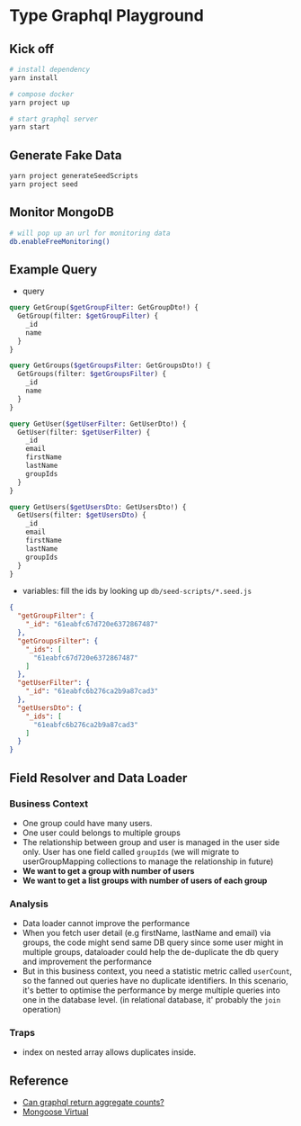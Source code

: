 

# Type Graphql Playground

## Kick off
```sh
# install dependency
yarn install

# compose docker
yarn project up

# start graphql server
yarn start
```

## Generate Fake Data
```sh
yarn project generateSeedScripts
yarn project seed
```

## Monitor MongoDB
```sh
# will pop up an url for monitoring data
db.enableFreeMonitoring() 
```
## Example Query

- query
```graphql
query GetGroup($getGroupFilter: GetGroupDto!) {
  GetGroup(filter: $getGroupFilter) {
    _id
    name
  }
}

query GetGroups($getGroupsFilter: GetGroupsDto!) {
  GetGroups(filter: $getGroupsFilter) {
    _id
    name
  }
}

query GetUser($getUserFilter: GetUserDto!) {
  GetUser(filter: $getUserFilter) {
    _id
    email
    firstName
    lastName
    groupIds
  }
}

query GetUsers($getUsersDto: GetUsersDto!) {
  GetUsers(filter: $getUsersDto) {
    _id
    email
    firstName
    lastName
    groupIds
  }
}
```
- variables: fill the ids by looking up `db/seed-scripts/*.seed.js`
```json
{
  "getGroupFilter": {
    "_id": "61eabfc67d720e6372867487"
  },
  "getGroupsFilter": {
    "_ids": [
      "61eabfc67d720e6372867487"
    ]
  },
  "getUserFilter": {
    "_id": "61eabfc6b276ca2b9a87cad3"
  },
  "getUsersDto": {
    "_ids": [
      "61eabfc6b276ca2b9a87cad3"
    ]
  }
}
```

## Field Resolver and Data Loader

### Business Context
- One group could have many users.
- One user could belongs to multiple groups
- The relationship between group and user is managed in the user side only. User has one field called `groupIds` (we will migrate to userGroupMapping collections to manage the relationship in future)
- **We want to get a group with number of users**
- **We want to get a list groups with number of users of each group**


### Analysis
- Data loader cannot improve the performance
- When you fetch user detail (e.g firstName, lastName and email) via groups, the code might send same DB query since some user might in multiple groups, dataloader could help the de-duplicate the db query and improvement the performance
- But in this business context, you need a statistic metric called `userCount`, so the fanned out queries have no duplicate identifiers. In this scenario, it's better to optimise the performance by merge multiple queries into one in the database level. (in relational database, it' probably the `join` operation)

### Traps
- index on nested array allows duplicates inside.

## Reference
- [Can graphql return aggregate counts?](https://stackoverflow.com/questions/34321688/can-graphql-return-aggregate-counts)
- [Mongoose Virtual](https://github.com/Automattic/mongoose/issues/5762)